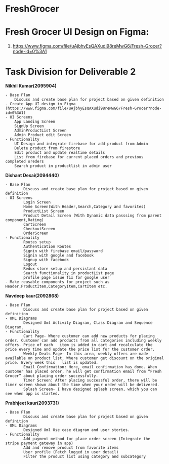 # FreshGrocer

# Fresh Grocer UI Design on Figma:

1. https://www.figma.com/file/uAjbhyEsQAXudi98reMwG6/Fresh-Grocer?node-id=0%3A1

# Task Division for Deliverable 2

**Nikhil Kumar(2095904)**

    - Base Plan
        Discuss and create base plan for project based on given definition
    - Create App UI design in Figma (https://www.figma.com/file/uAjbhyEsQAXudi98reMwG6/Fresh-Grocer?node-id=0%3A1)
    - UI Screens
        App Landing Screen
        SignUp Screen
        AdminProductList Screen
        Admin Product edit Screen
    - Functionality
        UI Design and integrate firebase for add product from Admin
        Delete product from firestore
        Edit product and update realtime details
        List from firebase for current placed orders and previous completed oreders
        Search product in productlist in admin user
        
**Dishant Desai(2094440)**

    - Base Plan
            Discuss and create base plan for project based on given definition
    - UI Screens
            Login Screen
            Home Screen(With Header,Search,Category and favorites)
            ProductList Screen 
            Product Detail Screen (With Dynamic data passsing from parent component,Rating)
            CartScreen
            CheckoutScreen
            OrderScreen
    - Functionality
            Routes setup
            Authentication Routes
            Signin with firebase email/password
            Signin with google and facebook
            Signup with facebook
            Logout
            Redux store setup and persistant data
            Search functionality in productList page
            profile page issue fix for google user
    - Make reusable components for project such as Header,ProductItem,CategoryItem,CartItem etc.
  

**Navdeep kaur(2092868)**

    - Base Plan
            Discuss and create base plan for project based on given definition
    - UML Diagrams
            Designed Uml Activity Diagram, Class Diagram and Sequence Diagram.
    - Functionality
            Cart Page- Where customer can add new products for placing order. Customer can add products from all categories including weekly offers. Price of each   item is added in cart and recalculate the price every time and update the price list for the customer order.
            Weekly Deals Page- In this area, weekly offers are made available on product list. Where customer get discount on the original price. Every week this   list is updated.
            Email Confirmation: Here, email confirmation has done. When customer has placed order, he will get confirmation email from “Fresh Grocer” about placing order successfully. 
            Timer Screen: After placing successful order, there will be timer screen shown about the time when your order will be delivered. 
            Splash Screen- I have designed splash screen, which you can see when app is started.

**Prabhjeet kaur(2093731)**

    - Base Plan
            Discuss and create base plan for project based on given definition
    - UML Diagrams
            Designed Uml Use case diagram and user stories.
    - Functionality
            Add payment method for place order screen (Integrate the stripe payment gateway in app)
            Add and remove product from favorite items
            User profile (Fetch logged in user detail)
            Filter the product list using category and subcategory

